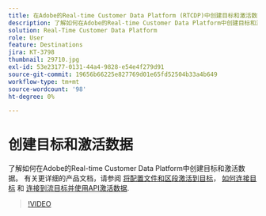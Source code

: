 ```yaml
---
title: 在Adobe的Real-time Customer Data Platform (RTCDP)中创建目标和激活数据
description: 了解如何在Adobe的Real-time Customer Data Platform中创建目标和激活数据
solution: Real-Time Customer Data Platform
role: User
feature: Destinations
jira: KT-3798
thumbnail: 29710.jpg
exl-id: 53e23177-0131-44a4-9828-e54e4f279d91
source-git-commit: 19656b66225e827769d01e65fd52504b33a4b649
workflow-type: tm+mt
source-wordcount: '98'
ht-degree: 0%

---
```


# 创建目标和激活数据

了解如何在Adobe的Real-time Customer Data Platform中创建目标和激活数据。 有关更详细的产品文档，请参阅 [将配置文件和区段激活到目标](https://experienceleague.adobe.com/docs/experience-platform/rtcdp/destinations/dest-tutorials/activate-destinations.html)， [如何连接目标](https://experienceleague.adobe.com/docs/experience-platform/rtcdp/destinations/dest-tutorials/connect-destination.html) 和 [连接到流目标并使用API激活数据](https://experienceleague.adobe.com/docs/experience-platform/rtcdp/destinations/api-tutorials/streaming-destinations-api-tutorial.html).

>[!VIDEO](https://video.tv.adobe.com/v/29710?quality=12&learn=on)

